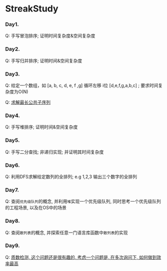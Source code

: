 # StreakStudy

### Day1. 

Q: 手写冒泡排序; 证明时间复杂度&空间复杂度


### Day2.

Q: 手写归并排序; 证明时间&空间复杂度

### Day3.

Q: 给定一个数组，如 [a, b, c, d, e, f ,g] 循环左移 i位 [d,e,f,g,a,b,c] ; 要求时间复杂度为O(N)

Q: [求解最长公共子序列](http://www.51nod.com/onlineJudge/questionCode.html#!problemId=1134)


### Day4.

Q: 手写堆排序; 证明时间&空间复杂度

### Day5.

Q: 手写二分查找; 非递归实现; 并证明其时间复杂度

### Day6.

Q: 利用DFS求解给定数列的全排列; e.g 1,2,3 输出三个数字的全排列

### Day7.

Q: 查阅`优先级队列`的概念, 并利用`堆`实现一个优先级队列, 同时思考一个优先级队列的工程场景, 以及在OS中的场景

### Day8.

Q: 查阅`散列表`的概念, 并探索任意一门语言库函数中`散列表`的实现

### Day9.

Q: [质数检测, 这个问题还是很有趣的, 考虑一个问题是, 在多次询问下, 如何做到效率最高](http://www.51nod.com/onlineJudge/questionCode.html#!problemId=1106)